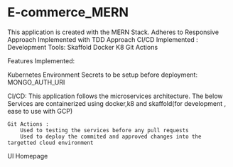 # E-commerce_MERN
  
  This application is created with the MERN Stack.
    Adheres to Responsive Approach
    Implemented with TDD Approach
    CI/CD Implemented : 
        Development Tools:
            Skaffold 
            Docker
            K8
            Git Actions

  Features Implemented:
    
  Kubernetes Environment Secrets to be setup before deployment:
    MONGO_AUTH_URI
  
  
  CI/CD:
    This application follows the microservices architecture.
    The below Services are containerized using docker,k8 and skaffold(for development , ease to use with GCP)

    Git Actions :
        Used to testing the services before any pull requests
        Used to deploy the commited and approved changes into the targetted cloud environment
        
   
 UI Homepage
